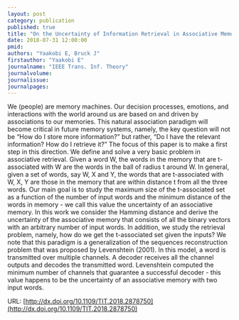 ```yaml
---
layout: post
category: publication
published: true
title: "On the Uncertainty of Information Retrieval in Associative Memories"
date: 2018-07-31 12:00:00
pmid:
authors: "Yaakobi E, Bruck J"
firstauthor: "Yaakobi E"
journalname: "IEEE Trans. Inf. Theory"
journalvolume:
journalissue:
journalpages:
---
```


We (people) are memory machines. Our decision processes, emotions, and interactions with the world around us are based on and driven by associations to our memories. This natural association paradigm will become critical in future memory systems, namely, the key question will not be “How do I store more information?” but rather, “Do I have the relevant information? How do I retrieve it?” The focus of this paper is to make a first step in this direction. We define and solve a very basic problem in associative retrieval. Given a word W, the words in the memory that are t-associated with W are the words in the ball of radius t around W. In general, given a set of words, say W, X and Y, the words that are t-associated with W, X, Y are those in the memory that are within distance t from all the three words. Our main goal is to study the maximum size of the t-associated set as a function of the number of input words and the minimum distance of the words in memory - we call this value the uncertainty of an associative memory. In this work we consider the Hamming distance and derive the uncertainty of the associative memory that consists of all the binary vectors with an arbitrary number of input words. In addition, we study the retrieval problem, namely, how do we get the t-associated set given the inputs? We note that this paradigm is a generalization of the sequences reconstruction problem that was proposed by Levenshtein (2001). In this model, a word is transmitted over multiple channels. A decoder receives all the channel outputs and decodes the transmitted word. Levenshtein computed the minimum number of channels that guarantee a successful decoder - this value happens to be the uncertainty of an associative memory with two input words.

URL: [http://dx.doi.org/10.1109/TIT.2018.2878750](http://dx.doi.org/10.1109/TIT.2018.2878750)
